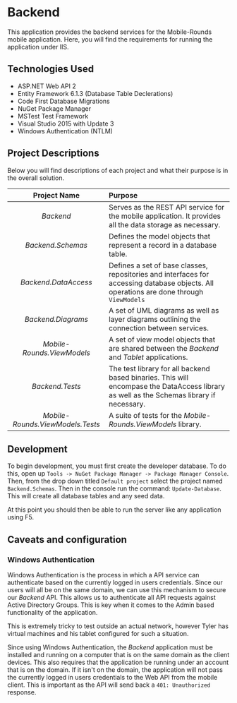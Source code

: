 
# Backend

This application provides the backend services for the Mobile-Rounds mobile application. Here, 
you will find the requirements for running the application under IIS. 

## Technologies Used

- ASP.NET Web API 2
- Entity Framework 6.1.3 (Database Table Declerations)
- Code First Database Migrations
- NuGet Package Manager
- MSTest Test Framework
- Visual Studio 2015 with Update 3
- Windows Authentication (NTLM)

## Project Descriptions

Below you will find descriptions of each project and what their purpose is in the overall solution.

| Project Name | Purpose |
|:------------:|:--------|
| *Backend* | Serves as the REST API service for the mobile application. It provides all the data storage as necessary. |
| *Backend.Schemas* | Defines the model objects that represent a record in a database table. |
| *Backend.DataAccess* | Defines a set of base classes, repositories and interfaces for accessing database objects. All operations are done through `ViewModels` |
| *Backend.Diagrams* | A set of UML diagrams as well as layer diagrams outlining the connection between services. |
| *Mobile-Rounds.ViewModels*| A set of view model objects that are shared between the *Backend* and *Tablet* applications. |
| *Backend.Tests* | The test library for all backend based binaries. This will encompase the DataAccess library as well as the Schemas library if necessary. |
| *Mobile-Rounds.ViewModels.Tests* | A suite of tests for the *Mobile-Rounds.ViewModels* library. |

## Development

To begin development, you must first create the developer database. To do this, open up 
`Tools -> NuGet Package Manager -> Package Manager Console`. Then, from the drop down titled `Default project`
select the project named `Backend.Schemas`. Then in the console run the command: `Update-Database`. This will
create all database tables and any seed data.

At this point you should then be able to run the server like any application using F5.

## Caveats and configuration

### Windows Authentication

Windows Authentication is the process in which a API service can authenticate based on the currently logged in users
credentials. Since our users will all be on the same domain, we can use this mechanism to secure our *Backend* API. This 
allows us to authenticate all API requests against Active Directory Groups. This is key when it comes to the Admin
based functionality of the application.

This is extremely tricky to test outside an actual network, however Tyler has virtual machines and his tablet configured
for such a situation.

Since using Windows Authentication, the *Backend* application must be installed and running on a computer
that is on the same domain as the client devices. This also requires that the application be running under
an account that is on the domain. If it isn't on the domain, the application will not pass the currently
logged in users credentials to the Web API from the mobile client. This is important as the API
will send back a `401: Unauthorized` response.
